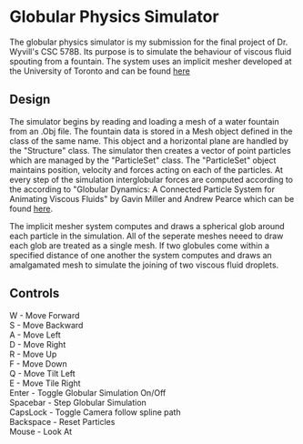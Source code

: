 # Globular Physics Simulator
The globular physics simulator is my submission for the final project of Dr. Wyvill's CSC 578B. Its purpose is to simulate the behaviour of viscous fluid spouting from a fountain. The system uses an implicit mesher developed at the University of Toronto and can be found [here](http://www.dgp.toronto.edu/~rms/software/ImplicitMesher/index.html)

## Design
The simulator begins by reading and loading a mesh of a water fountain from an .Obj file. The fountain data is stored in a Mesh object defined in the class of the same name.
This object and a horizontal plane are handled by the "Structure" class. The simulator then creates a vector of point particles which are managed by the "ParticleSet" class.
The "ParticleSet" object maintains position, velocity and forces acting on each of the particles. At every step of the simulation interglobular forces are computed according to the
according to "Globular Dynamics: A Connected Particle System for Animating Viscous Fluids" by Gavin Miller and Andrew Pearce which can be found [here](http://www.sciencedirect.com/science/article/pii/0097849389900782).

The implicit mesher system computes and draws a spherical glob around each particle in the simulation. All of the seperate meshes neeed to draw each glob are treated
as a single mesh. If two globules come within a specified distance of one another the system computes and draws an amalgamated mesh to simulate the joining of two viscous fluid droplets.

## Controls
W - Move Forward  
S - Move Backward  
A - Move Left  
D - Move Right  
R - Move Up  
F - Move Down  
Q - Move Tilt Left  
E - Move Tile Right  
Enter - Toggle Globular Simulation On/Off  
Spacebar - Step Globular Simulation  
CapsLock - Toggle Camera follow spline path  
Backspace - Reset Particles  
Mouse - Look At